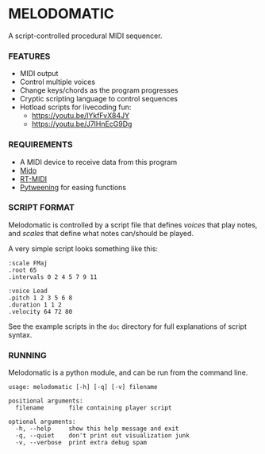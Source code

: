 # MELODOMATIC

A script-controlled procedural MIDI sequencer.

### FEATURES

* MIDI output
* Control multiple voices
* Change keys/chords as the program progresses
* Cryptic scripting language to control sequences
* Hotload scripts for livecoding fun:
  * https://youtu.be/lYkfFvX84JY
  * https://youtu.be/J7lHnEcG9Dg


### REQUIREMENTS

* A MIDI device to receive data from this program
* <a href="http://mido.readthedocs.org/">Mido</a>
* <a href="https://github.com/SpotlightKid/python-rtmidi">RT-MIDI</a>
* <a href="https://github.com/asweigart/pytweening">Pytweening</a> for easing functions


### SCRIPT FORMAT

Melodomatic is controlled by a script file that defines *voices* that play notes, and *scales* that define what notes can/should be played.

A very simple script looks something like this:
```
:scale FMaj
.root 65
.intervals 0 2 4 5 7 9 11

:voice Lead
.pitch 1 2 3 5 6 8
.duration 1 1 2
.velocity 64 72 80
```

See the example scripts in the `doc` directory for full explanations of script syntax.


### RUNNING

Melodomatic is a python module, and can be run from the command line.

```
usage: melodomatic [-h] [-q] [-v] filename

positional arguments:
  filename       file containing player script

optional arguments:
  -h, --help     show this help message and exit
  -q, --quiet    don't print out visualization junk
  -v, --verbose  print extra debug spam
```

